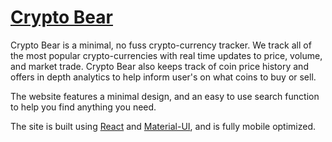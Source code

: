 # [Crypto Bear](http://www.cryptobear.cc)
Crypto Bear is a minimal, no fuss crypto-currency tracker. We track all of the most popular crypto-currencies with real time updates to price, volume, and market trade. Crypto Bear also keeps track of coin price history and offers in depth analytics to help inform user's on what coins to buy or sell. 

The website features a minimal design, and an easy to use search function to help you find anything you need. 

The site is built using [React](https://reactjs.org/) and [Material-UI](https://material-ui-next.com/), and is fully mobile optimized. 
